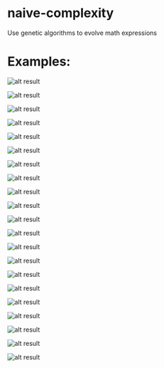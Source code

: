 # naive-complexity
Use genetic algorithms to evolve math expressions

Examples:
========

![alt result](https://github.com/alexadam/naive-math/blob/master/ex1.png)

![alt result](https://github.com/alexadam/naive-math/blob/master/ex2.png)

![alt result](https://github.com/alexadam/naive-math/blob/master/ex3.png)

![alt result](https://github.com/alexadam/naive-math/blob/master/ex4.png)

![alt result](https://github.com/alexadam/naive-math/blob/master/ex5.png)

![alt result](https://github.com/alexadam/naive-math/blob/master/ex6.png)

![alt result](https://github.com/alexadam/naive-math/blob/master/ex7.png)

![alt result](https://github.com/alexadam/naive-math/blob/master/ex8.png)

![alt result](https://github.com/alexadam/naive-math/blob/master/ex9.png)

![alt result](https://github.com/alexadam/naive-math/blob/master/ex10.png)

![alt result](https://github.com/alexadam/naive-math/blob/master/ex11.png)

![alt result](https://github.com/alexadam/naive-math/blob/master/ex12.png)

![alt result](https://github.com/alexadam/naive-math/blob/master/ex13.png)

![alt result](https://github.com/alexadam/naive-math/blob/master/ex14.png)

![alt result](https://github.com/alexadam/naive-math/blob/master/ex15.png)

![alt result](https://github.com/alexadam/naive-math/blob/master/ex16.png)

![alt result](https://github.com/alexadam/naive-math/blob/master/ex17.png)

![alt result](https://github.com/alexadam/naive-math/blob/master/ex18.png)

![alt result](https://github.com/alexadam/naive-math/blob/master/ex19.png)

![alt result](https://github.com/alexadam/naive-math/blob/master/ex20.png)

![alt result](https://github.com/alexadam/naive-math/blob/master/ex21.png)
